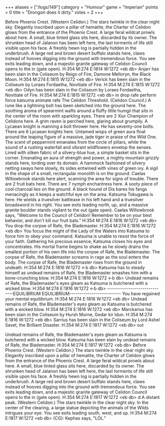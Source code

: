 +++
aliases = ["/logs/149"]
category = "Humour"
game = "Imperian"
points = 0
title = "Drongon does it dirty."
votes = 2
+++

Before Phoenix Crest. (Western Celidon.)
The stars twinkle in the clear night sky. Elegantly inscribed upon a pillar of 
hematite, the Charter of Celidon glows from the entrance of the Phoenix Crest. 
A large feral wildcat prowls about here. A small, blue tinted glass sits here, 
discarded by its owner. The shrunken head of Jalanon has been left here, the 
last torments of life still visible upon his face. A freshly hewn log is 
partially hidden in the underbrush. A large red and brown desert buffalo stands
here, claws instead of hooves digging into the ground with tremendous force.
You see exits leading down, and a majestic granite gateway of Celidon Council 
opens to the in (gate open).
H:354 M:274 E:1814 W:1272 &lt;eb db&gt; 
Anjarr has been slain in the Coliseum by Reign of Fire, Damone Melloryn, the 
Black Moon.
H:354 M:274 E:1815 W:1272 &lt;eb db&gt; 
Verick has been slain in the Coliseum by Loraes Fordaetha, Novitiate of Fire.
H:354 M:274 E:1815 W:1272 &lt;eb db&gt; 
Odyn has been slain in the Coliseum by Loraes Fordaetha, Novitiate of Fire.
H:354 M:274 E:1815 W:1272 &lt;eb db&gt; in
drop rafe
perform force katsuma animate rafe
The Celidon Threshold. (Celidon Council.)
A rune like a lightning bolt has been sketched into the ground here. The 
soothing aroma of spearmint wafts around a fluffy little humgii that sits in 
the center of the room with sparkling eyes. There are 2 Xiur Champion of 
Celidons here. A grim raven is perched here, glaring about grumpily. A Lycaean 
knight is manning a bolt thrower here. He has seventy-one bolts. There are 6 
Lycaean knights here. Untamed wisps of green aura float around the leaping 
figure of a massive, jade tiger in praise of the Wild One. The scent of 
peppermint emanates from the circle of pillars, while the sound of a rushing 
waterfall and vibrant wildflowers envelop the senses. Lined with silken fabric 
of a silvery-blue hue, a simple basket sits in the corner. Emanating an aura of
strength and power, a mighty mountain grizzly stands here, lording over its 
domain. A hammock fashioned of silvery netting sways here slowly, its sides 
entwined  with vines of green ivy. A sigil in the shape of a small, rectangular
monolith is on the ground. Caelas Willowbrook stands here alert, scanning the 
area for signs of trouble. There are 2 fruit bats here. There are 7 nymph 
enchantress here. A sooty piece of cool charcoal lies on the ground. A black 
hound of Dis bares his fangs menacingly as it keeps a watchful eye on the area.
Katsuma Tokugawa is here. He wields a truesilver battleaxe in his left hand and
a truesilver broadsword in his right.
You see exits leading north, up, and a massive granite boulder stands vigilant 
to the out (gate open).
Caelas Willowbrook says, "Welcome to the Council of Celidon! Remember to be on 
your best behavior, and don't kill our fruit bats."
H:354 M:274 E:1816 W:1272 &lt;eb db&gt; 
You drop the corpse of Rafe, the Blademaster.
H:354 M:274 E:1816 W:1272 &lt;eb db&gt; 
You focus the might of the Lady of the Waters into Katsuma to force him to obey
your command.
Katsuma is unable to resist the force of your faith.
Gathering his precious essence, Katsuma closes his eyes and concentrates. His 
mortal frame begins to shake as he slowly drains the smallest portion of his 
own life into the corpse of Rafe, the Blademaster. The corpse of Rafe, the 
Blademaster screams in rage as the soul enters the body.
The corpse of Rafe, the Blademaster rises from the ground in undeath.
H:354 M:274 E:1816 W:1272 &lt;-b db&gt; 
Katsuma has to steady himself as undead remains of Rafe, the Blademaster 
smashes him with a bone-crunching blow.
H:354 M:274 E:1816 W:1272 &lt;-b db&gt; 
Undead remains of Rafe, the Blademaster's eyes gleam as Katsuma is butchered 
with a wicked blow.
H:354 M:274 E:1816 W:1272 &lt;-b db&gt; 
------------------------------EQUILIBRIUM EQUILIBRIUM--------------------------
You have regained your mental equilibrium.
H:354 M:274 E:1816 W:1272 &lt;eb db&gt; 
Undead remains of Rafe, the Blademaster's eyes gleam as Katsuma is butchered 
with a wicked blow.
H:354 M:274 E:1816 W:1272 &lt;eb db&gt; 
Marckarius has been slain in the Coliseum by Hursh Murne, Gedar kir Idun.
H:354 M:274 E:1816 W:1272 &lt;eb db&gt; 
Sarrius has been slain in the Coliseum by Lord Ashel Savet, the Brilliant 
Disaster.
H:354 M:274 E:1817 W:1272 &lt;eb db&gt; out

Undead remains of Rafe, the Blademaster's eyes gleam as Katsuma is butchered 
with a wicked blow.
Katsuma has been slain by undead remains of Rafe, the Blademaster.
H:354 M:274 E:1817 W:1272 &lt;eb db&gt; 
Before Phoenix Crest. (Western Celidon.)
The stars twinkle in the clear night sky. Elegantly inscribed upon a pillar of 
hematite, the Charter of Celidon glows from the entrance of the Phoenix Crest. 
A large feral wildcat prowls about here. A small, blue tinted glass sits here, 
discarded by its owner. The shrunken head of Jalanon has been left here, the 
last torments of life still visible upon his face. A freshly hewn log is 
partially hidden in the underbrush. A large red and brown desert buffalo stands
here, claws instead of hooves digging into the ground with tremendous force.
You see exits leading down, and a majestic granite gateway of Celidon Council 
opens to the in (gate open).
H:354 M:274 E:1817 W:1272 &lt;eb db&gt; d
A distant peak. (Western Celidon.)
The stars twinkle in the clear night sky. In the center of the clearing, a 
large statue depicting the animals of the Wilds intrigues your eye.
You see exits leading south, west, and up.
H:354 M:274 E:1817 W:1272 &lt;eb db&gt; 
(CG): Kephas says, "LOL."